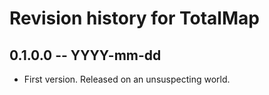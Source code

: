 # Revision history for TotalMap

## 0.1.0.0  -- YYYY-mm-dd

* First version. Released on an unsuspecting world.
